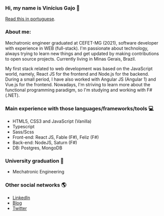 ### Hi, my name is Vinícius Gajo 👋

[Read this in portuguese](https://github.com/64J0/64J0/blob/master/64J0-pt.md).

### About me:

Mechatronic engineer graduated at CEFET-MG (2021), software developer with experience in WEB (full-stack). I'm passionate about technology, always trying to learn new things and get updated by making contributions to open source projects. Currently living in Minas Gerais, Brazil.

My first stack related to web development was based on the JavaScript world, namely, React JS for the frontend and Node.js for the backend. During a small period, I have also worked with Angular JS (Angular 1) and Vue.js for the frontend. Nowadays, I'm striving to learn more about the functional programming paradigm, so I'm studying and working with F# (.NET).

### Main experience with those languages/frameworks/tools :computer:
  * HTML5, CSS3 and JavaScript (Vanilla)
  * Typescript
  * Sass/Scss
  * Front-end: React JS, Fable (F#), Feliz (F#)
  * Back-end: NodeJS, Saturn (F#)
  * DB: Postgres, MongoDB
  
### University graduation :notebook:
  * Mechatronic Engineering
  
### Other social networks :earth_americas:

* [LinkedIn](https://www.linkedin.com/in/vinicius-gajo/)
* [Blog](https://gaio.dev/)
* [Twitter](https://twitter.com/viniciusgajo)
